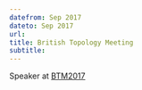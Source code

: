 ```yaml
---
datefrom: Sep 2017
dateto: Sep 2017
url: 
title: British Topology Meeting
subtitle:
---
```


Speaker at [BTM2017](https://www2.le.ac.uk/departments/mathematics/research/32nd-british-topology-meeting)
